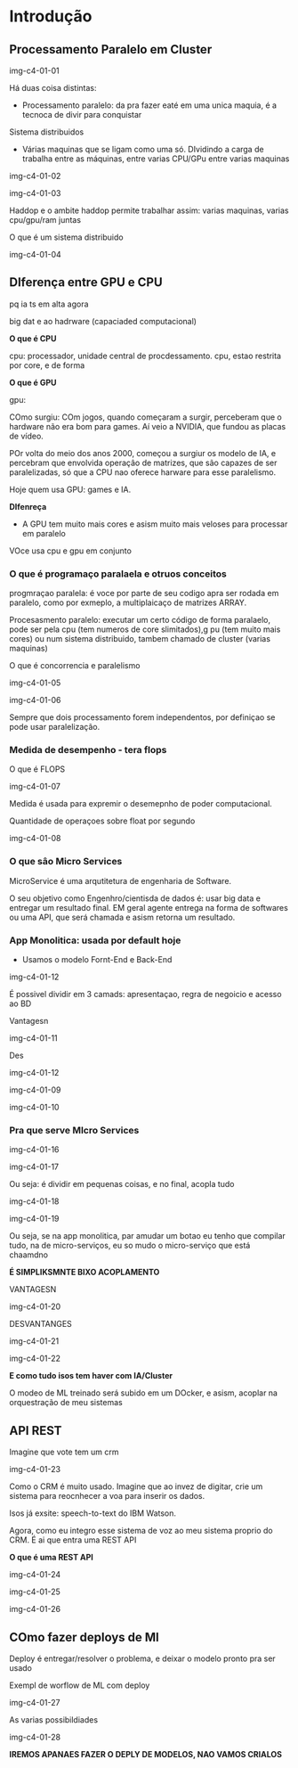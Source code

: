 # Introdução

## Processamento Paralelo em Cluster

img-c4-01-01

Há duas coisa distintas:
+ Processamento paralelo: da pra fazer eaté em uma unica maquia, é a tecnoca de divir para conquistar

Sistema distribuidos
+ Várias maquinas que se ligam como uma só. DIvidindo a carga de trabalha entre as máquinas, entre varias CPU/GPu entre varias maquinas

img-c4-01-02

img-c4-01-03

Haddop e o ambite haddop permite trabalhar assim: varias maquinas, varias cpu/gpu/ram juntas

O que é um sistema distribuido

img-c4-01-04

## DIferença entre GPU e CPU

pq ia ts em alta agora

big dat e ao hadrware (capaciaded computacional)

**O que é CPU**

cpu: processador, unidade central de procdessamento.
cpu, estao restrita por core, e de forma 

**O que é GPU**

gpu:

COmo surgiu: COm jogos, quando começaram a surgir, perceberam que o hardware não era bom para games. Aí veio a NVIDIA, que fundou as placas de vídeo.

POr volta do meio dos anos 2000, começou a surgiur os modelo de IA, e percebram que envolvida operaçâo de matrizes, que são capazes de ser paralelizadas, só que a CPU nao oferece harware para esse paralelismo.

Hoje quem usa GPU: games e IA.

**DIfenreça**
+ A GPU tem muito mais cores e asism muito mais veloses para processar em paralelo


VOce usa cpu e gpu em conjunto

###  O que é programaço paralaela e otruos conceitos

progmraçao paralela: é voce por parte de seu codigo apra ser rodada em paralelo, como por exmeplo, a multiplaicaço de matrizes ARRAY.

Procesasmento paralelo: executar um certo código de forma paralaelo, pode ser pela cpu (tem numeros de core slimitados),g pu (tem muito mais cores) ou num sistema distribuido, tambem chamado de cluster (varias maquinas)

O que é concorrencia e paralelismo

img-c4-01-05

img-c4-01-06

Sempre que dois processamento forem independentos, por definiçao se pode usar paralelização.

### Medida de desempenho - tera flops

O que é FLOPS

img-c4-01-07

Medida é usada para expremir o desemepnho de poder computacional.

Quantidade de operaçoes sobre float por segundo

img-c4-01-08

### O que sâo Micro Services

MicroService é uma arqutitetura de engenharia de Software.

O seu objetivo como Engenhro/cientisda de dados é: usar big data e entregar um resultado final. EM geral agente entrega na forma de softwares ou uma API, que será chamada e asism retorna um resultado.

### App Monolitica: usada por default hoje
+ Usamos o modelo Fornt-End e Back-End

img-c4-01-12

É possivel dividir em 3 camads: apresentaçao, regra de negoicio e acesso ao BD

Vantagesn

img-c4-01-11

Des

img-c4-01-12

img-c4-01-09

img-c4-01-10


### Pra que serve MIcro Services



img-c4-01-16

img-c4-01-17

Ou seja: é dividir em pequenas coisas, e no final, acopla tudo

img-c4-01-18

img-c4-01-19

Ou seja, se na app monolitica, par amudar um botao eu tenho que compilar tudo, na de micro-serviços, eu so mudo o micro-serviço que está chaamdno

**É SIMPLIKSMNTE BIXO ACOPLAMENTO**

VANTAGESN

img-c4-01-20


DESVANTANGES

img-c4-01-21

img-c4-01-22

**E como tudo isos tem haver com IA/Cluster**

O modeo de ML treinado será subido em um DOcker, e asism, acoplar na orquestração de meu sistemas

## API REST

Imagine que vote tem um crm

img-c4-01-23

Como o CRM é muito usado. Imagine que ao invez de digitar, crie um sistema para reocnhecer a voa para inserir os dados.

Isos já exsite: speech-to-text do IBM Watson.

Agora, como eu integro esse sistema de voz ao meu sistema proprio do CRM. É ai que entra uma REST API

**O que é uma REST API**


img-c4-01-24

img-c4-01-25

img-c4-01-26

## COmo fazer deploys de Ml

Deploy é entregar/resolver o problema, e deixar o modelo pronto pra ser usado

Exempl de worflow de ML com deploy

img-c4-01-27

As varias possibildiades

img-c4-01-28

**IREMOS APANAES FAZER O DEPLY DE MODELOS, NAO VAMOS CRIALOS**



